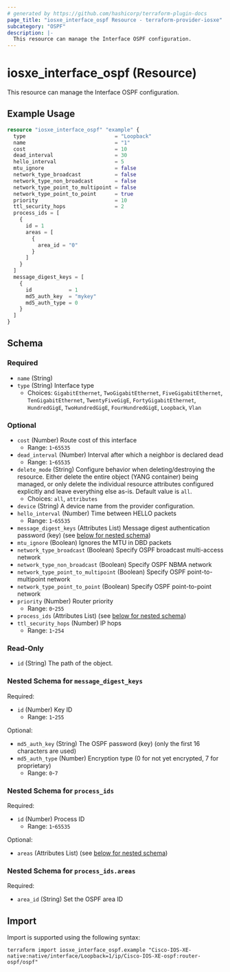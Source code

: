 ```yaml
---
# generated by https://github.com/hashicorp/terraform-plugin-docs
page_title: "iosxe_interface_ospf Resource - terraform-provider-iosxe"
subcategory: "OSPF"
description: |-
  This resource can manage the Interface OSPF configuration.
---
```


# iosxe_interface_ospf (Resource)

This resource can manage the Interface OSPF configuration.

## Example Usage

```terraform
resource "iosxe_interface_ospf" "example" {
  type                             = "Loopback"
  name                             = "1"
  cost                             = 10
  dead_interval                    = 30
  hello_interval                   = 5
  mtu_ignore                       = false
  network_type_broadcast           = false
  network_type_non_broadcast       = false
  network_type_point_to_multipoint = false
  network_type_point_to_point      = true
  priority                         = 10
  ttl_security_hops                = 2
  process_ids = [
    {
      id = 1
      areas = [
        {
          area_id = "0"
        }
      ]
    }
  ]
  message_digest_keys = [
    {
      id            = 1
      md5_auth_key  = "mykey"
      md5_auth_type = 0
    }
  ]
}
```

<!-- schema generated by tfplugindocs -->
## Schema

### Required

- `name` (String)
- `type` (String) Interface type
  - Choices: `GigabitEthernet`, `TwoGigabitEthernet`, `FiveGigabitEthernet`, `TenGigabitEthernet`, `TwentyFiveGigE`, `FortyGigabitEthernet`, `HundredGigE`, `TwoHundredGigE`, `FourHundredGigE`, `Loopback`, `Vlan`

### Optional

- `cost` (Number) Route cost of this interface
  - Range: `1`-`65535`
- `dead_interval` (Number) Interval after which a neighbor is declared dead
  - Range: `1`-`65535`
- `delete_mode` (String) Configure behavior when deleting/destroying the resource. Either delete the entire object (YANG container) being managed, or only delete the individual resource attributes configured explicitly and leave everything else as-is. Default value is `all`.
  - Choices: `all`, `attributes`
- `device` (String) A device name from the provider configuration.
- `hello_interval` (Number) Time between HELLO packets
  - Range: `1`-`65535`
- `message_digest_keys` (Attributes List) Message digest authentication password (key) (see [below for nested schema](#nestedatt--message_digest_keys))
- `mtu_ignore` (Boolean) Ignores the MTU in DBD packets
- `network_type_broadcast` (Boolean) Specify OSPF broadcast multi-access network
- `network_type_non_broadcast` (Boolean) Specify OSPF NBMA network
- `network_type_point_to_multipoint` (Boolean) Specify OSPF point-to-multipoint network
- `network_type_point_to_point` (Boolean) Specify OSPF point-to-point network
- `priority` (Number) Router priority
  - Range: `0`-`255`
- `process_ids` (Attributes List) (see [below for nested schema](#nestedatt--process_ids))
- `ttl_security_hops` (Number) IP hops
  - Range: `1`-`254`

### Read-Only

- `id` (String) The path of the object.

<a id="nestedatt--message_digest_keys"></a>
### Nested Schema for `message_digest_keys`

Required:

- `id` (Number) Key ID
  - Range: `1`-`255`

Optional:

- `md5_auth_key` (String) The OSPF password (key) (only the first 16 characters are used)
- `md5_auth_type` (Number) Encryption type (0 for not yet encrypted, 7 for proprietary)
  - Range: `0`-`7`


<a id="nestedatt--process_ids"></a>
### Nested Schema for `process_ids`

Required:

- `id` (Number) Process ID
  - Range: `1`-`65535`

Optional:

- `areas` (Attributes List) (see [below for nested schema](#nestedatt--process_ids--areas))

<a id="nestedatt--process_ids--areas"></a>
### Nested Schema for `process_ids.areas`

Required:

- `area_id` (String) Set the OSPF area ID

## Import

Import is supported using the following syntax:

```shell
terraform import iosxe_interface_ospf.example "Cisco-IOS-XE-native:native/interface/Loopback=1/ip/Cisco-IOS-XE-ospf:router-ospf/ospf"
```
